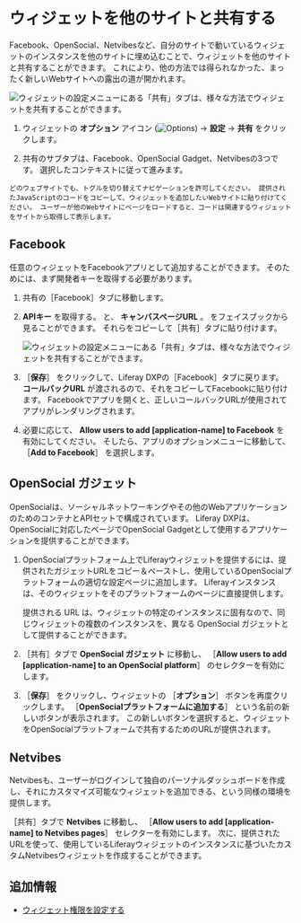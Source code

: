 # ウィジェットを他のサイトと共有する

Facebook、OpenSocial、Netvibesなど、自分のサイトで動いているウィジェットのインスタンスを他のサイトに埋め込むことで、ウィジェットを他のサイトと共有することができます。 これにより、他の方法では得られなかった、まったく新しいWebサイトへの露出の道が開かれます。

![ウィジェットの設定メニューにある「共有」タブは、様々な方法でウィジェットを共有することができます。](./sharing-widgets-with-other-sites/images/01.png)

1. ウィジェットの **オプション** アイコン (![Options](../../../../images/icon-app-options.png)) &rarr; **設定** &rarr; **共有** をクリックします。

1. 共有のサブタブは、Facebook、OpenSocial Gadget、Netvibesの3つです。 選択したコンテキストに従って進みます。

```{note}
どのウェブサイトでも、トグルを切り替えてナビゲーションを許可してください。 提供されたJavaScriptのコードをコピーして、ウィジェットを追加したいWebサイトに貼り付けてください。 ユーザーが他のWebサイトにページをロードすると、コードは関連するウィジェットをサイトから取得して表示します。
```

## Facebook

任意のウィジェットをFacebookアプリとして追加することができます。 そのためには、まず開発者キーを取得する必要があります。

1. 共有の［Facebook］タブに移動します。

1. **APIキー** を取得する。 <!--\[ include link -\]()--> と、 **キャンバスページURL** 。 <!--\[ include link -\]()--> をフェイスブックから見ることができます。 それらをコピーして［共有］タブに貼り付けます。

    ![ウィジェットの設定メニューにある「共有」タブは、様々な方法でウィジェットを共有することができます。](./sharing-widgets-with-other-sites/images/02.png)

1. ［**保存**］ をクリックして、Liferay DXPの［Facebook］タブに戻ります。 **コールバックURL** が渡されるので、それをコピーしてFacebookに貼り付けます。 Facebookでアプリを開くと、正しいコールバックURLが使用されてアプリがレンダリングされます。

1. 必要に応じて、 **Allow users to add [application-name] to Facebook** を有効にしてください。 そしたら、アプリのオプションメニューに移動して、 ［**Add to Facebook**］ を選択します。

## OpenSocial ガジェット

OpenSocialは、ソーシャルネットワーキングやその他のWebアプリケーションのためのコンテナとAPIセットで構成されています。 Liferay DXPは、OpenSocialに対応したページでOpenSocial Gadgetとして使用するアプリケーションを提供することができます。

1. OpenSocialプラットフォーム上でLiferayウィジェットを提供するには、提供されたガジェットURLをコピー＆ペーストし、使用しているOpenSocialプラットフォームの適切な設定ページに追加します。 Liferayインスタンスは、そのウィジェットをそのプラットフォームのページに直接提供します。

    提供される URL は、ウィジェットの特定のインスタンスに固有なので、同じウィジェットの複数のインスタンスを、異なる OpenSocial ガジェットとして提供することができます。

1. ［共有］タブで **OpenSocial ガジェット** に移動し、 ［**Allow users to add [application-name] to an OpenSocial platform**］ のセレクターを有効にします。

1. ［**保存**］ をクリックし、ウィジェットの ［**オプション**］ ボタンを再度クリックします。 ［**OpenSocialプラットフォームに追加する**］ という名前の新しいボタンが表示されます。 この新しいボタンを選択すると、ウィジェットをOpenSocialプラットフォームで共有するためのURLが提供されます。

## Netvibes

Netvibesも、ユーザーがログインして独自のパーソナルダッシュボードを作成し、それにカスタマイズ可能なウィジェットを追加できる、という同様の環境を提供します。

［共有］タブで **Netvibes** に移動し、 ［**Allow users to add [application-name] to Netvibes pages**］ セレクターを有効にします。 次に、提供されたURLを使って、使用しているLiferayウィジェットのインスタンスに基づいたカスタムNetvibesウィジェットを作成することができます。

## 追加情報

- [ウィジェット権限を設定する](./setting-widget-permissions.md)
